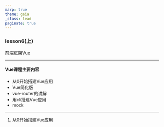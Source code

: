 ```yaml
---
marp: true
theme: gaia
_class: lead
paginate: true
---
```


### lesson6(上)
前端框架Vue

---
#### Vue课程主要内容

- 从0开始搭建Vue应用
- Vue简化版
- vue-router的讲解
- 用cli搭建Vue应用
- mock

---
1. 从0开始搭建Vue应用